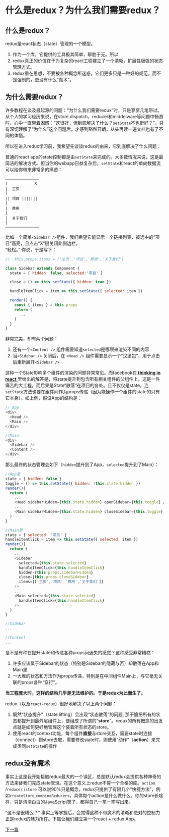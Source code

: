# 什么是redux？为什么我们需要redux？

## 什么是redux？

redux是react状态（state）管理的一个模型。
1. 作为一个库，它提供的工具极其简单，聊胜于无。所以
2. redux真正的价值在于为复杂的react工程建立了一个清晰，扩展性极强的状态管理方式。
3. redux重在思想，不要被各种概念所迷惑，它们更多只是一种好的规范，而不是强制的，更没有什么“魔术”。

## 为什么需要redux？

许多教程在谈及最起源的问题：“为什么我们需要redux”时，只是寥寥几笔带过。  
从个人的学习经历来说，在store.dispatch，reducer和middelware等问题中畅游时，心中一直带着困惑：“这很好，但到底解决了什么？`setState`不也挺好？”。只有深切理解了“为什么”这个问题后，才感到豁然开朗，从头再读一遍文档也有了不同的体悟。

所以在进入redux学习前，我希望先谈谈redux的由来，它到底解决了什么问题：

普通的react app的state控制都是由`setState`来完成的。大多数情况来说，这是最简洁的解决方式。但当你的webapp日益复杂后，`setState`和react的单向数据流可以给你带来非常多的痛苦：
```
———————————————    
|            X  
|  主页        
|  
|| 项目 |||||||
|  
|  费用  
|  
|  关于我们  
|  
———————————————
```

比如一个简单`<Sidebar />`组件，我们希望它能显示一个链接列表，被选中的“项目”高亮，且点击“X”键关闭此侧边栏。  
“轻松。” 你说，于是写下：
```js
//  this.props.items = ['主页','项目','费用','关于我们']

class Sidebar extends Component {
  state = { hidden: false, selected:'项目' }

  close = () => this.setState({ hidden: true })

  handleItemClick = item => this.setState({ selected: item })

  render() {
    const { items } = this.props
    return (
      ...
    )
  }
}
```
非常完美，却有两个问题：
1. 还有一个`<Content />` 组件需要知道`selected`是哪项来渲染不同的内容
2. 当`<Sidebar />` 关闭后，在 `<Head />` 组件需要显示一个“汉堡包”，用于点击后重新展开`<Sidebar />` 

这种一个State影响多个组件的渲染的问题非常常见。而facebook在[ **thinking in react** ](https://facebook.github.io/react/docs/thinking-in-react.html)里给出的解答是，将state提升到包含所有相关组件的父组件上。这是一件痛苦的大工程，而后果是State“散落”在项目的各处。且不仅仅是state，连`setState`方法也要在组件间作为props传递（因为能操作一个组件的state的只有它本身）。如上例，假设App的结构是：
```js
// App
<div>
  <Head />
  <Main />
</div>
```

```js
//Main
<div>
  <Sidebar />
  <Content />
</div>
```

那么最终的状态管理会如下（`hidden`提升到了App，`selected`提升到了Main）：

```js
//App里
state = { hidden: false }
toggle = () => this.setState({ hidden: !this.state.hidden })
render(){
  return (
    ...
    <Head sidebarHidden={this.state.hidden} openSidebar={this.toggle} />
    ...
    <Main sidebarHidden={this.state.hidden} closeSidebar={this.toggle} />
  )
}
```

```js
//Main里
state = { selected: '项目' }
handleItemClick = item => this.setState({ selected: item })
render(){
  return (
    ...
    <Sidebar
      selected={this.state.selected}
      handleItemClick={this.handleItemClick} 
      hidden={this.props.sidebarHidden} 
      close={this.props.closeSidebar}
      items={['主页','项目','费用','关于我们']}
    />
    ...
    <Main selected={this.state.selected}
      handleItemClick={this.handleItemClick} 
    />
  )
}
```

```js
//Sidebar 
...
```

```js
//Content
...
```
是不是有种在提升state和传递各种props间迷失的感觉？这种感受非常糟糕：
1. 许多应该属于Sidebar的状态（特别是Sidebar的隐藏与否）却散落在App和Main里
2. 一大堆的状态和方法作为props传递，特别是在中间组件Main上，与它毫无关联的props各种“穿行”。

**当工程庞大时，这样的结构几乎是无法维护的。于是redux为此而生了。**

redux（以及`react-redux`）很好地解决了以上两个问题：
1. 既然“状态提升”（state lifting）会出现“状态散落”的问题, 那干脆把所有的状态都提升到最外层组件上，便组成了所谓的“**store**”。redux的所有概念的出发点就是如何更好地管理这个装着所有状态的store。
2. 使用react的context功能，每个组件**直接**与store交互，需要state时连接（connect）到store去取，需要修改state时，则使用“动作”（**action**）来完成类同`setState`的操作

## redux没有魔术

事实上这是我开始接触redux最大的一个误区，总是默认redux会提供各种神奇的方法来替我们完成state管理。在这个意义上redux不算一个合格的库。`action` /`reducer` /`store` 可以说90%只是概念，redux只提供了有限几个“快捷方法”，例如`createStore`,`combineReducers`，具体每个action是什么做什么，你的store长啥样，只是清清白白的JavaScript罢了，都得自己一笔一笔写出来。

“这不是很糟么？” 事实上等掌握后，会觉得这种不带魔术的清晰和绝对的控制力正是redux的魅力所在。下篇让我们建立第一个react + redux App。

[下一篇](01.构建redux%20store.md)


